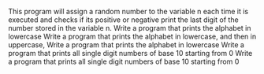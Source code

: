 This program will assign a random number to the variable n each time it is executed and checks if its positive or negative
 print the last digit of the number stored in the variable n.
 Write a program that prints the alphabet in lowercase
 Write a program that prints the alphabet in lowercase, and then in uppercase,
 Write a program that prints the alphabet in lowercase
 Write a program that prints all single digit numbers of base 10 starting from 0
 Write a program that prints all single digit numbers of base 10 starting from 0
 